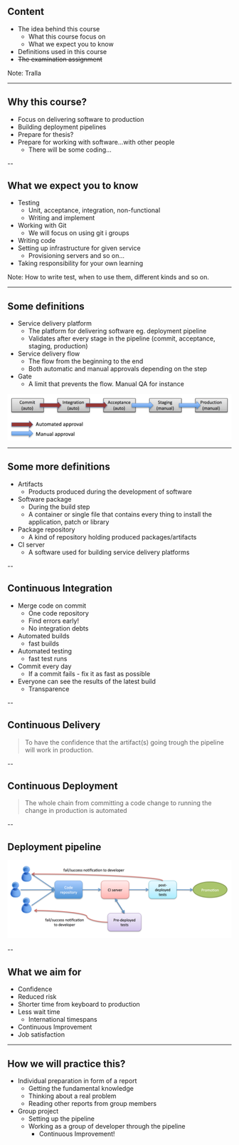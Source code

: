 ## Content

* The idea behind this course
  * What this course focus on 
  * What we expect you to know
* Definitions used in this course
* ~~The examination assignment~~

Note: Tralla


---
## Why this course?

* Focus on delivering software to production
* Building deployment pipelines
* Prepare for thesis?
* Prepare for working with software...with other people
  * There will be some coding...


--
## What we expect you to know

* Testing
  * Unit, acceptance, integration, non-functional
  * Writing and implement
* Working with Git
  * We will focus on using git i groups
* Writing code
* Setting up infrastructure for given service
  * Provisioning servers and so on...
* Taking responsibility for your own learning

Note: How to write test, when to use them, different kinds and so on.


---
## Some definitions

* Service delivery platform
  * The platform for delivering software eg. deployment pipeline 
  * Validates after every stage in the pipeline (commit, acceptance, staging, production) 
* Service delivery flow 
  * The flow from the beginning to the end
  * Both automatic and manual approvals depending on the step
* Gate
  * A limit that prevents the flow. Manual QA for instance

![pipeline](./images/pipe02.png)


---
## Some more definitions
* Artifacts 
  * Products produced during the development of software
* Software package
  * During the build step
  * A container or single file that contains every thing to install the application, patch or library
* Package repository
  * A kind of repository holding produced packages/artifacts
* CI server
  * A software used for building service delivery platforms

--
## Continuous Integration

* Merge code on commit
  * One code repository
  * Find errors early!
  * No integration debts
* Automated builds
  * fast builds
* Automated testing
  * fast test runs
* Commit every day
  * If a commit fails - fix it as fast as possible
* Everyone can see the results of the latest build
  * Transparence




--
## Continuous Delivery

> To have the confidence that the artifact(s) going trough the pipeline will work in production.


--
## Continuous Deployment

> The whole chain from committing a code change to running the change in production is automated


--
## Deployment pipeline

![pipeline](https://github.com/CS-LNU-Learning-Objects/web-application-architecture/raw/master/images/pipeline.png)



--
## What we aim for

* Confidence
* Reduced risk
* Shorter time from keyboard to production
* Less wait time
  * International timespans
* Continuous Improvement
* Job satisfaction



---
## How we will practice this?

* Individual preparation in form of a report
  * Getting the fundamental knowledge
  * Thinking about a real problem
  * Reading other reports from group members
* Group project
  * Setting up the pipeline
  * Working as a group of developer through the pipeline
    * Continuous Improvement!



